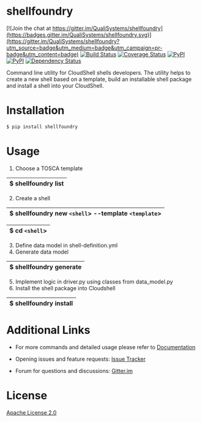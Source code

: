# shellfoundry

[![Join the chat at https://gitter.im/QualiSystems/shellfoundry](https://badges.gitter.im/QualiSystems/shellfoundry.svg)](https://gitter.im/QualiSystems/shellfoundry?utm_source=badge&utm_medium=badge&utm_campaign=pr-badge&utm_content=badge)
[![Build Status](https://travis-ci.org/QualiSystems/shellfoundry.svg?branch=develop)](https://travis-ci.org/QualiSystems/shellfoundry) [![Coverage Status](https://coveralls.io/repos/github/QualiSystems/shellfoundry/badge.svg?branch=develop)](https://coveralls.io/github/QualiSystems/shellfoundry?branch=develop) [![PyPI](https://img.shields.io/pypi/pyversions/shellfoundry.svg?maxAge=2592000)]() [![PyPI](https://img.shields.io/pypi/v/shellfoundry.svg?maxAge=2592000)]()
[![Dependency Status](https://dependencyci.com/github/QualiSystems/shellfoundry/badge)](https://dependencyci.com/github/QualiSystems/shellfoundry)

Command line utility for CloudShell shells developers. The utility helps to create a new shell based on a template,
build an installable shell package and install a shell into your CloudShell.

# Installation

```bash
$ pip install shellfoundry
```

# Usage

1. Choose a TOSCA template

| $ shellfoundry list   |
|-----------------------|

2. Create a shell

| $ shellfoundry new `<shell`> --template `<template`>  |
|-------------------------------------------------------|


| $ cd `<shell`> |
|----------------|

3. Define data model in shell-definition.yml
4. Generate data model

| $ shellfoundry generate  |
|--------------------------|

5. Implement logic in driver.py using classes from data_model.py
6. Install the shell package into Cloudshell

|  $ shellfoundry install   |
|---------------------------|



# Additional Links

- For more commands and detailed usage please refer to [Documentation](docs/readme.md)

- Opening issues and feature requests: [Issue Tracker](https://github.com/QualiSystems/shellfoundry/issues)

- Forum for questions and discussions: [Gitter.im](https://gitter.im/QualiSystems/shellfoundry)

# License
[Apache License 2.0](https://github.com/QualiSystems/shellfoundry/blob/master/LICENSE)


